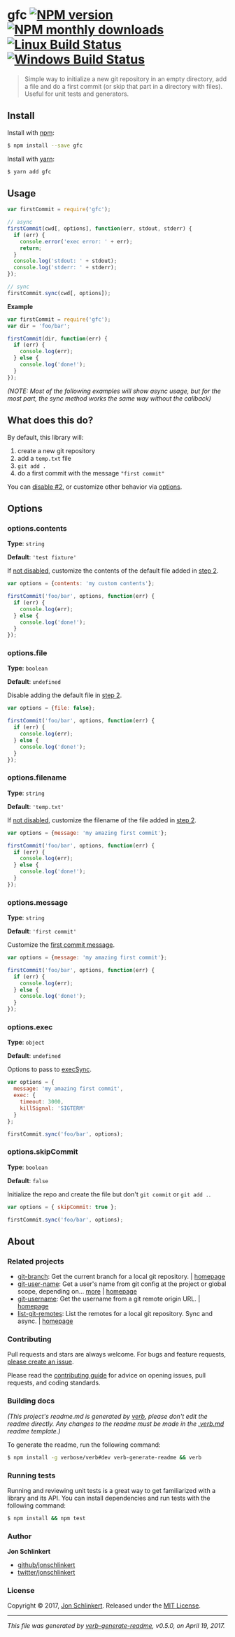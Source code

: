 # gfc [![NPM version](https://img.shields.io/npm/v/gfc.svg?style=flat)](https://www.npmjs.com/package/gfc) [![NPM monthly downloads](https://img.shields.io/npm/dm/gfc.svg?style=flat)](https://npmjs.org/package/gfc) [![Linux Build Status](https://img.shields.io/travis/jonschlinkert/gfc.svg?style=flat&label=Travis)](https://travis-ci.org/jonschlinkert/gfc) [![Windows Build Status](https://img.shields.io/appveyor/ci/jonschlinkert/gfc.svg?style=flat&label=AppVeyor)](https://ci.appveyor.com/project/jonschlinkert/gfc)

> Simple way to initialize a new git repository in an empty directory, add a file and do a first commit (or skip that part in a directory with files). Useful for unit tests and generators.

## Install

Install with [npm](https://www.npmjs.com/):

```sh
$ npm install --save gfc
```

Install with [yarn](https://yarnpkg.com):

```sh
$ yarn add gfc
```

## Usage

```js
var firstCommit = require('gfc');

// async
firstCommit(cwd[, options], function(err, stdout, stderr) {
  if (err) {
    console.error('exec error: ' + err);
    return;
  }
  console.log('stdout: ' + stdout);
  console.log('stderr: ' + stderr);
});

// sync
firstCommit.sync(cwd[, options]);
```

**Example**

```js
var firstCommit = require('gfc');
var dir = 'foo/bar';

firstCommit(dir, function(err) {
  if (err) {
    console.log(err);
  } else {
    console.log('done!');
  }
});
```

_(NOTE: Most of the following examples will show async usage, but for the most part, the sync method works the same way without the callback)_

## What does this do?

By default, this library will:

1. create a new git repository
2. add a `temp.txt` file
3. `git add .`
4. do a first commit with the message `"first commit"`

You can [disable #2](#optionsfile), or customize other behavior via [options](#options).

## Options

### options.contents

**Type**: `string`

**Default**: `'test fixture'`

If [not disabled](#optionsfile), customize the contents of the default file added in [step 2](#what-does-this-do).

```js
var options = {contents: 'my custom contents'};

firstCommit('foo/bar', options, function(err) {
  if (err) {
    console.log(err);
  } else {
    console.log('done!');
  }
});
```

### options.file

**Type**: `boolean`

**Default**: `undefined`

Disable adding the default file in [step 2](#what-does-this-do).

```js
var options = {file: false};

firstCommit('foo/bar', options, function(err) {
  if (err) {
    console.log(err);
  } else {
    console.log('done!');
  }
});
```

### options.filename

**Type**: `string`

**Default**: `'temp.txt'`

If [not disabled](#optionsfile), customize the filename of the file added in [step 2](#what-does-this-do).

```js
var options = {message: 'my amazing first commit'};

firstCommit('foo/bar', options, function(err) {
  if (err) {
    console.log(err);
  } else {
    console.log('done!');
  }
});
```

### options.message

**Type**: `string`

**Default**: `'first commit'`

Customize the [first commit message](#what-does-this-do).

```js
var options = {message: 'my amazing first commit'};

firstCommit('foo/bar', options, function(err) {
  if (err) {
    console.log(err);
  } else {
    console.log('done!');
  }
});
```

### options.exec

**Type**: `object`

**Default**: `undefined`

Options to pass to [execSync](https://nodejs.org/api/child_process.html#child_process_child_process_execsync_command_options).

```js
var options = {
  message: 'my amazing first commit',
  exec: {
    timeout: 3000,
    killSignal: 'SIGTERM'
  }
};

firstCommit.sync('foo/bar', options);
```

### options.skipCommit

**Type**: `boolean`

**Default**: `false`

Initialize the repo and create the file but don't `git commit` or `git add .`.

```js
var options = { skipCommit: true };

firstCommit.sync('foo/bar', options);
```

## About

### Related projects

* [git-branch](https://www.npmjs.com/package/git-branch): Get the current branch for a local git repository. | [homepage](https://github.com/jonschlinkert/git-branch "Get the current branch for a local git repository.")
* [git-user-name](https://www.npmjs.com/package/git-user-name): Get a user's name from git config at the project or global scope, depending on… [more](https://github.com/jonschlinkert/git-user-name) | [homepage](https://github.com/jonschlinkert/git-user-name "Get a user's name from git config at the project or global scope, depending on what git uses in the current context.")
* [git-username](https://www.npmjs.com/package/git-username): Get the username from a git remote origin URL. | [homepage](https://github.com/jonschlinkert/git-username "Get the username from a git remote origin URL.")
* [list-git-remotes](https://www.npmjs.com/package/list-git-remotes): List the remotes for a local git repository. Sync and async. | [homepage](https://github.com/jonschlinkert/list-git-remotes "List the remotes for a local git repository. Sync and async.")

### Contributing

Pull requests and stars are always welcome. For bugs and feature requests, [please create an issue](../../issues/new).

Please read the [contributing guide](.github/contributing.md) for advice on opening issues, pull requests, and coding standards.

### Building docs

_(This project's readme.md is generated by [verb](https://github.com/verbose/verb-generate-readme), please don't edit the readme directly. Any changes to the readme must be made in the [.verb.md](.verb.md) readme template.)_

To generate the readme, run the following command:

```sh
$ npm install -g verbose/verb#dev verb-generate-readme && verb
```

### Running tests

Running and reviewing unit tests is a great way to get familiarized with a library and its API. You can install dependencies and run tests with the following command:

```sh
$ npm install && npm test
```

### Author

**Jon Schlinkert**

* [github/jonschlinkert](https://github.com/jonschlinkert)
* [twitter/jonschlinkert](https://twitter.com/jonschlinkert)

### License

Copyright © 2017, [Jon Schlinkert](https://github.com/jonschlinkert).
Released under the [MIT License](LICENSE).

***

_This file was generated by [verb-generate-readme](https://github.com/verbose/verb-generate-readme), v0.5.0, on April 19, 2017._

